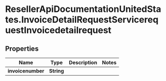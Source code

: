 # ResellerApiDocumentationUnitedStates.InvoiceDetailRequestServicerequestInvoicedetailrequest

## Properties

Name | Type | Description | Notes
------------ | ------------- | ------------- | -------------
**invoicenumber** | **String** |  | 


